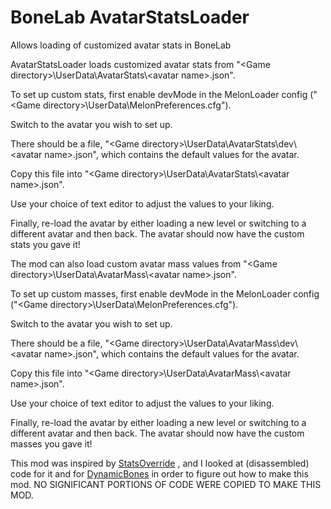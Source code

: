 # BoneLab AvatarStatsLoader
 Allows loading of customized avatar stats in BoneLab
  
  
  
AvatarStatsLoader loads customized avatar stats from "\<Game directory\>\\UserData\\AvatarStats\\\<avatar name\>.json".

To set up custom stats, first enable devMode in the MelonLoader config ("\<Game directory\>\\UserData\\MelonPreferences.cfg").

Switch to the avatar you wish to set up.

There should be a file, "\<Game directory\>\\UserData\\AvatarStats\\dev\\\<avatar name\>.json", which contains the default values for the avatar.

Copy this file into "\<Game directory\>\\UserData\\AvatarStats\\\<avatar name\>.json".

Use your choice of text editor to adjust the values to your liking.

Finally, re-load the avatar by either loading a new level or switching to a different avatar and then back. The avatar should now have the custom stats you gave it!
  
  
  
  
The mod can also load custom avatar mass values from "\<Game directory\>\\UserData\\AvatarMass\\\<avatar name\>.json".

To set up custom masses, first enable devMode in the MelonLoader config ("\<Game directory\>\\UserData\\MelonPreferences.cfg").

Switch to the avatar you wish to set up.

There should be a file, "\<Game directory\>\\UserData\\AvatarMass\\dev\\\<avatar name\>.json", which contains the default values for the avatar.

Copy this file into "\<Game directory\>\\UserData\\AvatarMass\\\<avatar name\>.json".

Use your choice of text editor to adjust the values to your liking.

Finally, re-load the avatar by either loading a new level or switching to a different avatar and then back. The avatar should now have the custom masses you gave it!
  
  
  
  
This mod was inspired by [StatsOverride](https://bonelab.thunderstore.io/package/extraes/StatOverride/) , and I looked at (disassembled) code for it and for [DynamicBones](https://bonelab.thunderstore.io/package/LlamasHere/Dynamic_Bones/) in order to figure out how to make this mod. NO SIGNIFICANT PORTIONS OF CODE WERE COPIED TO MAKE THIS MOD.